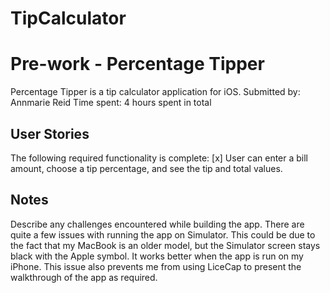 # TipCalculator

# Pre-work - Percentage Tipper
Percentage Tipper is a tip calculator application for iOS.
Submitted by: Annmarie Reid
Time spent:  4 hours spent in total

## User Stories
The following required functionality is complete:
[x] User can enter a bill amount, choose a tip percentage, and see the tip and total values.

## Notes
Describe any challenges encountered while building the app.
There are quite a few issues with running the app on Simulator. 
This could be due to the fact that my MacBook is an older model, but the Simulator screen stays black with the Apple symbol.
It works better when the app is run on my iPhone.
This issue also prevents me from using LiceCap to present the walkthrough of the app as required.
